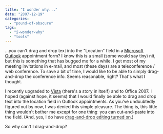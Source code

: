 ```yaml
---
title: "I wonder why..."
date: "2007-12-19"
categories: 
  - "pound-of-obscure"
tags: 
  - "i-wonder-why"
  - "tools"
---
```


...you can't drag and drop text into the "Location" field in a [Microsoft Outlook](http://office.microsoft.com/en-us/outlook/default.aspx "Outlook Home Page") appointment form? I know this is a small (some would say tiny) nit, but this is something that has bugged me for a while. I get most of my meeting invitations in e-mail, and most (these days) are a teleconference / web conference. To save a bit of time, I would like to be able to simply drag-and-drop the conference info. Seems reasonable, right? That's what I thought.

I recently upgraded to [Vista](http://www.microsoft.com/windows/products/windowsvista/editions/ultimate/default.mspx "Windows Vista Ultimate") (there's a story in itself) and to Office 2007. I hoped (against hope, it seems) that I would finally be able to drag and drop text into the location field in Outlook appointments. As you've undoubtedly figured out by now, I was denied this simple pleasure. The thing is, this little thing wouldn't bother me except for one thing: you can cut-and-paste into the field. (And, yes, I do have [drag-and-drop editing turned on](http://office.microsoft.com/en-us/outlook/HA101732561033.aspx "Turn on or off drag-and-drop editing").)

So why can't I drag-and-drop?
